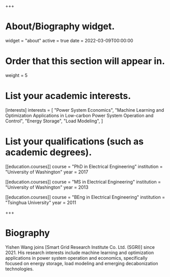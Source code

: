 +++
# About/Biography widget.
widget = "about"
active = true
date = 2022-03-09T00:00:00

# Order that this section will appear in.
weight = 5

# List your academic interests.
[interests]
  interests = [
    "Power System Economics",
    "Machine Learning and Optimization Applications in Low-carbon Power System Operation and Control",
    "Energy Storage",
    "Load Modeling", 
  ]

# List your qualifications (such as academic degrees).
[[education.courses]]
  course = "PhD in Electrical Engineering"
  institution = "University of Washington"
  year = 2017

[[education.courses]]
  course = "MS in Electrical Engineering"
  institution = "University of Washington"
  year = 2013

[[education.courses]]
  course = "BEng in Electrical Engineering"
  institution = "Tsinghua University"
  year = 2011
 
+++

# Biography

Yishen Wang joins [Smart Grid Research Institute Co. Ltd. (SGRI)] since 2021. His research interests include machine learning and optimization applications in power system operation and economics, specifically focused on energy storage, load modeling and emerging decabonization technologies.

